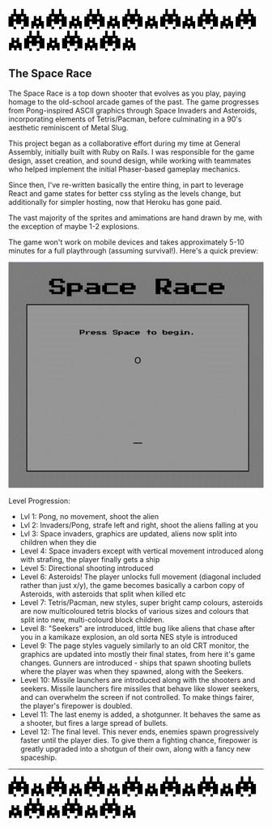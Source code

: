 ![Large Invader](./public/gameAssets/levels/Build/invaderLarge.gif)
![Small Invader](./public/gameAssets/levels/Build/invaderSmall.gif)
![Large Invader](./public/gameAssets/levels/Build/invaderLarge.gif)
![Small Invader](./public/gameAssets/levels/Build/invaderSmall.gif)
![Large Invader](./public/gameAssets/levels/Build/invaderLarge.gif)
![Small Invader](./public/gameAssets/levels/Build/invaderSmall.gif)
![Large Invader](./public/gameAssets/levels/Build/invaderLarge.gif)
![Small Invader](./public/gameAssets/levels/Build/invaderSmall.gif)
![Large Invader](./public/gameAssets/levels/Build/invaderLarge.gif)
![Small Invader](./public/gameAssets/levels/Build/invaderSmall.gif)
![Large Invader](./public/gameAssets/levels/Build/invaderLarge.gif)
![Small Invader](./public/gameAssets/levels/Build/invaderSmall.gif)
![Large Invader](./public/gameAssets/levels/Build/invaderLarge.gif)
![Small Invader](./public/gameAssets/levels/Build/invaderSmall.gif)
![Large Invader](./public/gameAssets/levels/Build/invaderLarge.gif)
![Small Invader](./public/gameAssets/levels/Build/invaderSmall.gif)
![Large Invader](./public/gameAssets/levels/Build/invaderLarge.gif)
![Small Invader](./public/gameAssets/levels/Build/invaderSmall.gif)
![Large Invader](./public/gameAssets/levels/Build/invaderLarge.gif)
![Small Invader](./public/gameAssets/levels/Build/invaderSmall.gif)
## The Space Race

The Space Race is a top down shooter that evolves as you play, paying homage to the old-school arcade games of the past. The game progresses from Pong-inspired ASCII graphics through Space Invaders and Asteroids, incorporating elements of Tetris/Pacman, before culminating in a 90's aesthetic reminiscent of Metal Slug.

This project began as a collaborative effort during my time at General Assembly, initially built with Ruby on Rails. I was responsible for the game design, asset creation, and sound design, while working with teammates who helped implement the initial Phaser-based gameplay mechanics. 

Since then, I've re-written basically the entire thing, in part to leverage React and game states for better css styling as the levels change, but additionally for simpler hosting, now that Heroku has gone paid.

The vast majority of the sprites and amimations are hand drawn by me, with the exception of maybe 1-2 explosions.


The game won't work on mobile devices and takes approximately 5-10 minutes for a full playthrough (assuming survival!). Here's a quick preview:

![Gameplay](./public/gameAssets/levels/Build/Srace.gif)

Level Progression:
- Lvl 1: Pong, no movement, shoot the alien
- Lvl 2: Invaders/Pong, strafe left and right, shoot the aliens falling at you
- Lvl 3: Space invaders, graphics are updated, aliens now split into children when they die
- Level 4: Space invaders except with vertical movement introduced along with strafing, the player finally gets a ship
- Level 5: Directional shooting introduced
- Level 6: Asteroids! The player unlocks full movement (diagonal included rather than just x/y), the game becomes basically a carbon copy of Asteroids, with asteroids that split when killed etc
- Level 7: Tetris/Pacman, new styles, super bright camp colours, asteroids are now multicoloured tetris blocks of various sizes and colours that split into new, multi-colourd block children.
- Level 8: "Seekers" are introduced, little bug like aliens that chase after you in a kamikaze explosion, an old sorta NES style is introduced
- Level 9: The page styles vaguely similarly to an old CRT monitor, the graphics are updated into mostly their final states, from here it's game changes. Gunners are introduced - ships that spawn shooting bullets where the player was when they spawned, along with the Seekers.
- Level 10: Missile launchers are introduced along with the shooters and seekers. Missile launchers fire missiles that behave like slower seekers, and can overwhelm the screen if not controlled. To make things fairer, the player's firepower is doubled.
- Level 11: The last enemy is added, a shotgunner. It behaves the same as a shooter, but fires a large spread of bullets.
- Level 12: The final level. This never ends, enemies spawn progressively faster until the player dies. To give them a fighting chance, firepower is greatly upgraded into a shotgun of their own, along with a fancy new spaceship.

____

![Large Invader](./public/gameAssets/levels/Build/invaderLarge.gif)
![Small Invader](./public/gameAssets/levels/Build/invaderSmall.gif)
![Large Invader](./public/gameAssets/levels/Build/invaderLarge.gif)
![Small Invader](./public/gameAssets/levels/Build/invaderSmall.gif)
![Large Invader](./public/gameAssets/levels/Build/invaderLarge.gif)
![Small Invader](./public/gameAssets/levels/Build/invaderSmall.gif)
![Large Invader](./public/gameAssets/levels/Build/invaderLarge.gif)
![Small Invader](./public/gameAssets/levels/Build/invaderSmall.gif)
![Large Invader](./public/gameAssets/levels/Build/invaderLarge.gif)
![Small Invader](./public/gameAssets/levels/Build/invaderSmall.gif)
![Large Invader](./public/gameAssets/levels/Build/invaderLarge.gif)
![Small Invader](./public/gameAssets/levels/Build/invaderSmall.gif)
![Large Invader](./public/gameAssets/levels/Build/invaderLarge.gif)
![Small Invader](./public/gameAssets/levels/Build/invaderSmall.gif)
![Large Invader](./public/gameAssets/levels/Build/invaderLarge.gif)
![Small Invader](./public/gameAssets/levels/Build/invaderSmall.gif)
![Large Invader](./public/gameAssets/levels/Build/invaderLarge.gif)
![Small Invader](./public/gameAssets/levels/Build/invaderSmall.gif)
![Large Invader](./public/gameAssets/levels/Build/invaderLarge.gif)
![Small Invader](./public/gameAssets/levels/Build/invaderSmall.gif)
